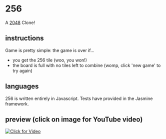 # 256

A [2048](https://gabrielecirulli.github.io/2048/) Clone!

## instructions
Game is pretty simple: the game is over if...
* you get the 256 tile (woo, you won!)
* the board is full with no tiles left to combine (womp, click 'new game' to try again)

## languages
256 is written entirely in Javascript. Tests have provided in the Jasmine framework.

## preview (click on image for YouTube video)

[![Click for Video](http://i58.photobucket.com/albums/g270/allyshaye/EL2MIxb%20-%20Imgur_zpsljmlqorl.gif)](https://youtu.be/KNSoBQat1O0 "Click for Video!")

